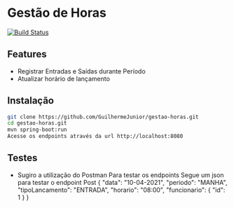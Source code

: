 # Gestão de Horas




[![Build Status](https://travis-ci.org/joemccann/dillinger.svg?branch=master)](https://travis-ci.org/joemccann/dillinger)





## Features

- Registrar Entradas e Saídas durante Período
- Atualizar horário de lançamento


## Instalação





```sh
git clone https://github.com/GuilhermeJunior/gestao-horas.git
cd gestao-horas.git
mvn spring-boot:run
Acesse os endpoints através da url http://localhost:8080
```

## Testes
- Sugiro a utilização do Postman Para testar os endpoints
Segue um json para testar o endpoint Post
{
  "data": "10-04-2021",
  "periodo": "MANHA",
  "tipoLancamento": "ENTRADA",
  "horario": "08:00",
  "funcionario": {
    "id": 1
  }
}


